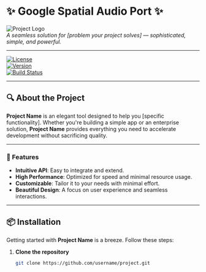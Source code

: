 # **✨ Google Spatial Audio Port** ✨

![Project Logo](https://images.macrumors.com/t/ii0fuE7rGT9DbPRNuUAu082Ttqk=/1600x0/article-new/2021/03/Spatial-Audio-Feature.jpg)  
_A seamless solution for [problem your project solves] — sophisticated, simple, and powerful._

---

[![License](https://img.shields.io/badge/license-MIT-4F8C4F.svg)](LICENSE)  
[![Version](https://img.shields.io/badge/version-1.0.0-5F6368.svg)](https://github.com/username/project/releases)  
[![Build Status](https://img.shields.io/travis/username/project.svg)](https://travis-ci.org/username/project)

---

## **🔍 About the Project**

**Project Name** is an elegant tool designed to help you [specific functionality]. Whether you're building a simple app or an enterprise solution, **Project Name** provides everything you need to accelerate development without sacrificing quality.

---

### **🌟 Features**

- **Intuitive API**: Easy to integrate and extend.
- **High Performance**: Optimized for speed and minimal resource usage.
- **Customizable**: Tailor it to your needs with minimal effort.
- **Beautiful Design**: A focus on user experience and seamless interactions.

---

## **📦 Installation**

Getting started with **Project Name** is a breeze. Follow these steps:

1. **Clone the repository**  
   ```bash
   git clone https://github.com/username/project.git

